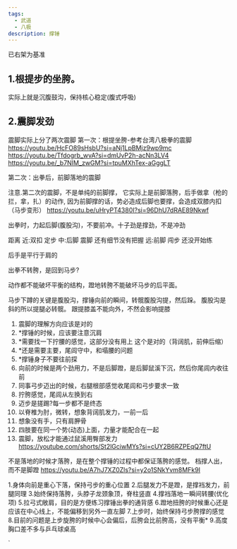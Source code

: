 ```yaml
---
tags:
  - 武道
  - 八极
description: 撑锤
---
```


已右架为基准
## 1.根提步的坐胯。
实际上就是沉腹鼓沟，保持核心稳定(腹式呼吸)
## 2.震脚发劲
震脚实际上分了两次震脚
第一次：根提坐胯-参考台湾八极拳的震脚
https://youtu.be/HcFO89sHsbU?si=aNj1LpBMjz9wp9mc
https://youtu.be/Tfdogrb_wvA?si=dmUvP2h-acNn3LV4
https://youtu.be/_b7NIM_zwGM?si=tpuMXhTex-aGggLT


第二次：出拳后，前脚落地的震脚

注意.第二次的震脚，不是单纯的前脚撑，
它实际上是前脚落胯，后手做拿（枪的拦，拿，扎）的动作,
因为前脚撑的话，势必造成后脚也要撑，会造成双膝内扣（马步变形）
https://youtu.be/uHryPT4380I?si=96DhU7dRAE89Nkwf

出拳时，力起后脚(腹股沟)，不要前冲。十子劲是撑劲，不是冲劲

距离
近:双扣 定步
中:后脚 震脚 还有细节没有把握
远:前脚 闯步 还没开始练

后手是平行于肩的

出拳不转胯，是回到马步?

动作都不能破坏平衡的结构，蹬地转胯不能破坏马步的后平面。

马步下蹲的关键是腹股沟，撑锤向前的瞬间，转髋腹股沟提，然后跺。
腹股沟是斜的所以提腿必转髋。
跟提膝盖不能向外，不然会影响提膝

1. 震脚的理解方向应该是对的
2. *撑锤的时候，应该要注意沉肩
3. *需要找一下拧腰的感觉，这部分没有用上 这个是对的（背阔肌，前伸后缩）
4. *还是需要主要，尾闾守中，和塌腰的问题
5. *撑锤身子不要往前探
6. 向前的时候是两个劲用力，不是后脚蹬，是后脚鼠溪下沉，然后你尾闾内收往前
7. 同事弓步迈出的时候，右腿根部感觉收尾闾和弓步要求一致
8. 拧胯感觉，尾闾从左换到右
9. 迈步是搓踢?每一步都不是终态
10. 以脊椎为肘，微转，想象背阔肌发力，一前一后
11. 想象没有手，只有肩胛骨
12. 四肢要在同一个势(动态)上面，力量才能配合在一起
13. 震脚，放松才能通过鼠溪用臀部发力
https://youtube.com/shorts/St2lGciwMYs?si=cUY2B6RZPEqQ7ftU

不是落地的时候才落胯，是在整个撑锤的过程中都保证落胯的感觉。
档撑人出，而不是脚蹬
https://youtu.be/A7hJ7XZ0Zls?si=y2o1SNkYvm8MFk9I

1.身体向前是重心下落，保持弓步的重心位置
2.后腿发力不是蹬，是撑裆发力，前腿同理
3.始终保持落胯，头脖子龙颈象顶，脊柱竖直
4.撑裆落地一瞬间转腰(优化项)
5.拉弓式敞肩，目的是方便练习撑锤出拳的通背感
6.蹬地扭胯的时候重心还是应该在中心线上，不能偏移到另外一直左脚
7.上步时，始终保持弓步胯撑的感觉
8.目前的问题是上步旋胯的时候中心会偏后，后胯会比前胯高，没有平衡*
9.高度胸口差不多与乒乓球桌高





`

